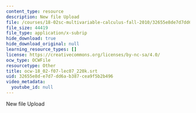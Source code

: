```yaml
---
content_type: resource
description: New file Upload
file: /courses/18-02sc-multivariable-calculus-fall-2010/32655e8de7d7dd6ab387cea9f5b2b496_ocw-18_02-f07-lec07_220k.srt
file_size: 44419
file_type: application/x-subrip
hide_download: true
hide_download_original: null
learning_resource_types: []
license: https://creativecommons.org/licenses/by-nc-sa/4.0/
ocw_type: OCWFile
resourcetype: Other
title: ocw-18_02-f07-lec07_220k.srt
uid: 32655e8d-e7d7-dd6a-b387-cea9f5b2b496
video_metadata:
  youtube_id: null
---
```

New file Upload